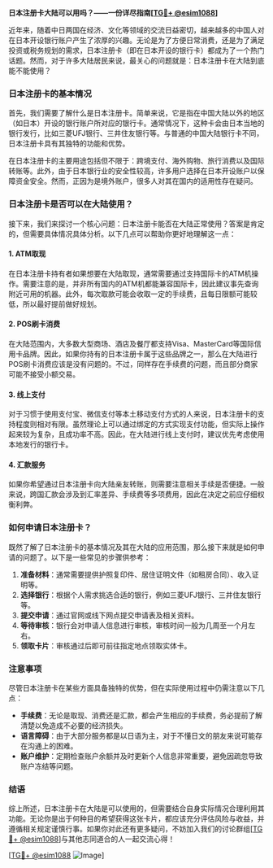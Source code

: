 **日本注册卡大陆可以用吗？——一份详尽指南[[TG💪+ @esim1088](https://t.me/s/esim1088)]**

近年来，随着中日两国在经济、文化等领域的交流日益密切，越来越多的中国人对在日本开设银行账户产生了浓厚的兴趣。无论是为了方便日常消费，还是为了满足投资或税务规划的需求，日本注册卡（即在日本开设的银行卡）都成为了一个热门话题。然而，对于许多大陆居民来说，最关心的问题就是：日本注册卡在大陆到底能不能使用？

### 日本注册卡的基本情况

首先，我们需要了解什么是日本注册卡。简单来说，它是指在中国大陆以外的地区（如日本）开设的银行账户所对应的银行卡。通常情况下，这种卡会由日本当地的银行发行，比如三菱UFJ银行、三井住友银行等。与普通的中国大陆银行卡不同，日本注册卡具有其独特的功能和优势。

在日本注册卡的主要用途包括但不限于：跨境支付、海外购物、旅行消费以及国际转账等。此外，由于日本银行业的安全性较高，许多用户选择在日本开设账户以保障资金安全。然而，正因为是境外账户，很多人对其在国内的适用性存在疑问。

### 日本注册卡是否可以在大陆使用？

接下来，我们来探讨一个核心问题：日本注册卡能否在大陆正常使用？答案是肯定的，但需要具体情况具体分析。以下几点可以帮助你更好地理解这一点：

#### 1. **ATM取现**
在日本注册卡持有者如果想要在大陆取现，通常需要通过支持国际卡的ATM机操作。需要注意的是，并非所有国内的ATM机都能兼容国际卡，因此建议事先查询附近可用的机器。此外，每次取款可能会收取一定的手续费，且每日限额可能较低，所以最好提前做好规划。

#### 2. **POS刷卡消费**
在大陆范围内，大多数大型商场、酒店及餐厅都支持Visa、MasterCard等国际信用卡品牌。因此，如果你持有的日本注册卡属于这些品牌之一，那么在大陆进行POS刷卡消费应该是没有问题的。不过，同样存在手续费的问题，而且部分商家可能不接受小额交易。

#### 3. **线上支付**
对于习惯于使用支付宝、微信支付等本土移动支付方式的人来说，日本注册卡的支持程度则相对有限。虽然理论上可以通过绑定的方式实现支付功能，但实际上操作起来较为复杂，且成功率不高。因此，在大陆进行线上支付时，建议优先考虑使用本地发行的银行卡。

#### 4. **汇款服务**
如果你希望通过日本注册卡向大陆亲友转账，则需要注意相关手续是否便捷。一般来说，跨国汇款会涉及到汇率差异、手续费等多项费用，因此在决定之前应仔细权衡利弊。

### 如何申请日本注册卡？

既然了解了日本注册卡的基本情况及其在大陆的应用范围，那么接下来就是如何申请的问题了。以下是一些常见的步骤供参考：

1. **准备材料**：通常需要提供护照复印件、居住证明文件（如租房合同）、收入证明等。
2. **选择银行**：根据个人需求挑选合适的银行，例如三菱UFJ银行、三井住友银行等。
3. **提交申请**：通过官网或线下网点提交申请表及相关资料。
4. **等待审核**：银行会对申请人信息进行审核，审核时间一般为几周至一个月左右。
5. **领取卡片**：审核通过后即可前往指定地点领取实体卡。

### 注意事项

尽管日本注册卡在某些方面具备独特的优势，但在实际使用过程中仍需注意以下几点：

- **手续费**：无论是取现、消费还是汇款，都会产生相应的手续费，务必提前了解清楚以免造成不必要的经济损失。
- **语言障碍**：由于大部分服务都是以日语为主，对于不懂日文的朋友来说可能存在沟通上的困难。
- **账户维护**：定期检查账户余额并及时更新个人信息非常重要，避免因疏忽导致账户冻结等问题。

### 结语

综上所述，日本注册卡在大陆是可以使用的，但需要结合自身实际情况合理利用其功能。无论你是出于何种目的希望获得这张卡片，都应该充分评估风险与收益，并遵循相关规定谨慎行事。如果你对此还有更多疑问，不妨加入我们的讨论群组[[TG💪+ @esim1088](https://t.me/s/esim1088)]与其他志同道合的人一起交流心得！

[[TG💪+ @esim1088](https://t.me/s/esim1088) ![Image](https://i.postimg.cc/4NQfJmqS/Snipaste-2025-05-13-00-14-12.png)]